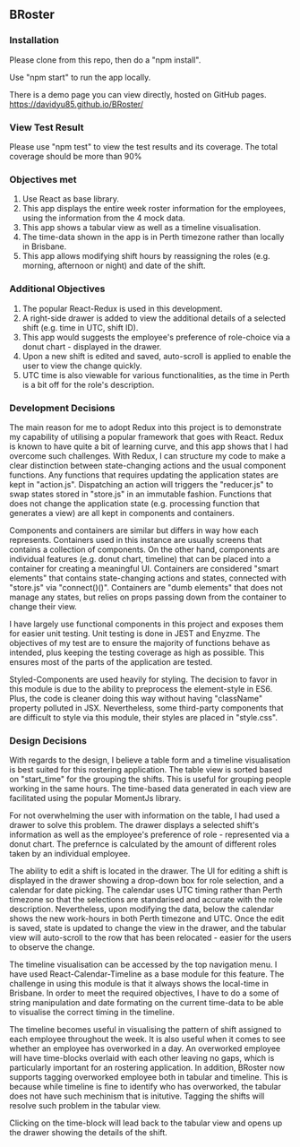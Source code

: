 ## BRoster

### Installation
Please clone from this repo, then do a "npm install".

Use "npm start" to run the app locally.

There is a demo page you can view directly, hosted on GitHub pages.
https://davidyu85.github.io/BRoster/

### View Test Result
Please use "npm test" to view the test results and its coverage. The total coverage should be more than 90%

### Objectives met
1. Use React as base library.
2. This app displays the entire week roster information for the employees, using the information from the 4 mock data.
3. This app shows a tabular view as well as a timeline visualisation.
4. The time-data shown in the app is in Perth timezone rather than locally in Brisbane.
5. This app allows modifying shift hours by reassigning the roles (e.g. morning, afternoon or night) and date of the shift.

### Additional Objectives
1. The popular React-Redux is used in this development.
2. A right-side drawer is added to view the additional details of a selected shift (e.g. time in UTC, shift ID).
3. This app would suggests the employee's preference of role-choice via a donut chart - displayed in the drawer.
4. Upon a new shift is edited and saved, auto-scroll is applied to enable the user to view the change quickly.
5. UTC time is also viewable for various functionalities, as the time in Perth is a bit off for the role's description.

### Development Decisions
The main reason for me to adopt Redux into this project is to demonstrate my capability of utilising a popular framework that goes with React. Redux is known to have quite a bit of learning curve, and this app shows that I had overcome such challenges. With Redux, I can structure my code to make a clear distinction between state-changing actions and the usual component functions. Any functions that requires updating the application states are kept in "action.js". Dispatching an action will triggers the "reducer.js" to swap states stored in "store.js" in an immutable fashion. Functions that does not change the application state (e.g. processing function that generates a view) are all kept in components and containers.

Components and containers are similar but differs in way how each represents. Containers used in this instance are usually screens that contains a collection of components. On the other hand, components are individual features (e.g. donut chart, timeline) that can be placed into a container for creating a meaningful UI. Containers are considered "smart elements" that contains state-changing actions and states, connected with "store.js" via "connect()()". Containers are "dumb elements" that does not manage any states, but relies on props passing down from the container to change their view.

I have largely use functional components in this project and exposes them for easier unit testing. Unit testing is done in JEST and Enyzme. The objectives of my test are to ensure the majority of functions behave as intended, plus keeping the testing coverage as high as possible. This ensures most of the parts of the application are tested.

Styled-Components are used heavily for styling. The decision to favor in this module is due to the ability to preprocess the element-style in ES6. Plus, the code is cleaner doing this way without having "className" property polluted in JSX. Nevertheless, some third-party components that are difficult to style via this module, their styles are placed in "style.css".

### Design Decisions
With regards to the design, I believe a table form and a timeline visualisation is best suited for this rostering application. The table view is sorted based on "start_time" for the grouping the shifts. This is useful for grouping people working in the same hours. The time-based data generated in each view are facilitated using the popular MomentJs library.

For not overwhelming the user with information on the table, I had used a drawer to solve this problem. The drawer displays a selected shift's information as well as the employee's preference of role - represented via a donut chart. The prefernce is calculated by the amount of different roles taken by an individual employee.

The ability to edit a shift is located in the drawer. The UI for editing a shift is displayed in the drawer showing a drop-down box for role selection, and a calendar for date picking. The calendar uses UTC timing rather than Perth timezone so that the selections are standarised and accurate with the role description. Nevertheless, upon modifying the data, below the calendar shows the new work-hours in both Perth timezone and UTC. Once the edit is saved, state is updated to change the view in the drawer, and the tabular view will auto-scroll to the row that has been relocated - easier for the users to observe the change.

The timeline visualisation can be accessed by the top navigation menu. I have used React-Calendar-Timeline as a base module for this feature. The challenge in using this module is that it always shows the local-time in Brisbane. In order to meet the required objectives, I have to do a some of string manipulation and date formating on the current time-data to be able to visualise the correct timing in the timeline. 

The timeline becomes useful in visualising the pattern of shift assigned to each employee throughout the week. It is also useful when it comes to see whether an employee has overworked in a day. An overworked employee will have time-blocks overlaid with each other leaving no gaps, which is particularly important for an rostering application. In addition, BRoster now supports tagging overworked employee both in tabular and timeline. This is because while timeline is fine to identify who has overworked, the tabular does not have such mechinism that is initutive. Tagging the shifts will resolve such problem in the tabular view.

Clicking on the time-block will lead back to the tabular view and opens up the drawer showing the details of the shift.
